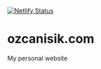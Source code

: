 [![Netlify Status](https://api.netlify.com/api/v1/badges/01f2a2e2-22ba-4613-a5b7-0843654d37b5/deploy-status)](https://app.netlify.com/sites/ozcanisik/deploys)
# ozcanisik.com
My personal website

